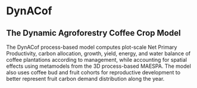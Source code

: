 # DynACof
## The Dynamic Agroforestry Coffee Crop Model
The DynACof process-based model computes plot-scale Net Primary Productivity, carbon allocation, growth, yield,
energy, and water balance of coffee plantations according to management, while accounting for spatial effects using
metamodels from the 3D process-based MAESPA. The model also uses coffee bud and fruit cohorts for reproductive
development to better represent fruit carbon demand distribution along the year.
